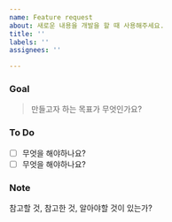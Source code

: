 ```yaml
---
name: Feature request
about: 새로운 내용을 개발을 할 때 사용해주세요.
title: ''
labels: ''
assignees: ''

---
```


### Goal
> 만들고자 하는 목표가 무엇인가요?
### To Do
- [ ] 무엇을 해야하나요?
- [ ] 무엇을 해야하나요?
### Note
참고할 것, 참고한 것, 알아야할 것이 있는가?

